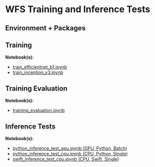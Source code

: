 # WFS Training and Inference Tests 




## Environment + Packages 




## Training 


**Notebook(s):**


- [train_efficientnet_b1.ipynb]()
- [train_inception_v3.ipynb]()



## Training Evaluation 



**Notebook(s):**
- [training_evaluation.ipynb]()


## Inference Tests

**Notebook(s):**

- [python_inference_test_gpu.ipynb (GPU, Python, Batch)]()
- [python_inference_test_cpu.ipynb (CPU, Python, Single)]()
- [swift_inference_test_cpu.ipynb (CPU, Swift, Single)]()

